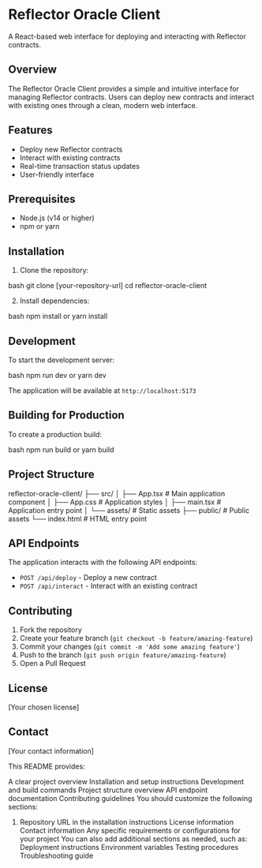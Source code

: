 # Reflector Oracle Client

A React-based web interface for deploying and interacting with Reflector contracts.

## Overview

The Reflector Oracle Client provides a simple and intuitive interface for managing Reflector contracts. Users can deploy new contracts and interact with existing ones through a clean, modern web interface.

## Features

- Deploy new Reflector contracts
- Interact with existing contracts
- Real-time transaction status updates
- User-friendly interface

## Prerequisites

- Node.js (v14 or higher)
- npm or yarn

## Installation

1. Clone the repository:

bash
git clone [your-repository-url]
cd reflector-oracle-client


2. Install dependencies:

bash
npm install
or
yarn install


## Development

To start the development server:

bash
npm run dev
or
yarn dev


The application will be available at `http://localhost:5173`

## Building for Production

To create a production build:

bash
npm run build
or
yarn build


## Project Structure

reflector-oracle-client/
├── src/
│ ├── App.tsx # Main application component
│ ├── App.css # Application styles
│ ├── main.tsx # Application entry point
│ └── assets/ # Static assets
├── public/ # Public assets
└── index.html # HTML entry point


## API Endpoints

The application interacts with the following API endpoints:

- `POST /api/deploy` - Deploy a new contract
- `POST /api/interact` - Interact with an existing contract

## Contributing

1. Fork the repository
2. Create your feature branch (`git checkout -b feature/amazing-feature`)
3. Commit your changes (`git commit -m 'Add some amazing feature'`)
4. Push to the branch (`git push origin feature/amazing-feature`)
5. Open a Pull Request

## License

[Your chosen license]

## Contact

[Your contact information]

This README provides:

A clear project overview
Installation and setup instructions
Development and build commands
Project structure overview
API endpoint documentation
Contributing guidelines
You should customize the following sections:
1. Repository URL in the installation instructions
License information
Contact information
Any specific requirements or configurations for your project
You can also add additional sections as needed, such as:
Deployment instructions
Environment variables
Testing procedures
Troubleshooting guide

